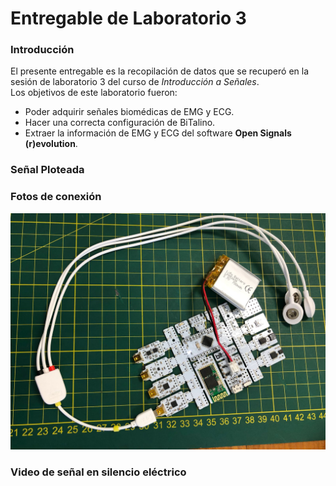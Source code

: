 # Entregable de Laboratorio 3
### Introducción
El presente entregable es la recopilación de datos que se recuperó en la sesión de laboratorio 3 del curso de *Introducción a Señales*.\
Los objetivos de este laboratorio fueron:
* Poder adquirir señales biomédicas de EMG y ECG.
* Hacer una correcta configuración de BiTalino.
* Extraer la información de EMG y ECG del software **Open Signals (r)evolution**.

### Señal Ploteada
### Fotos de conexión

![foto_conexion](Imagenes/Conexion.jpg)

### Video de señal en silencio eléctrico